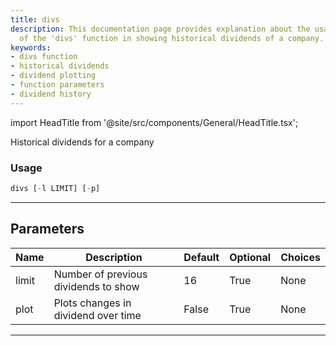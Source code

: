 ```yaml
---
title: divs
description: This documentation page provides explanation about the usage, and parameters
  of the 'divs' function in showing historical dividends of a company.
keywords:
- divs function
- historical dividends
- dividend plotting
- function parameters
- dividend history
---
```


import HeadTitle from '@site/src/components/General/HeadTitle.tsx';

<HeadTitle title="stocks/fa/divs - Reference | OpenBB Terminal Docs" />

Historical dividends for a company

### Usage

```python
divs [-l LIMIT] [-p]
```

---

## Parameters

| Name | Description | Default | Optional | Choices |
| ---- | ----------- | ------- | -------- | ------- |
| limit | Number of previous dividends to show | 16 | True | None |
| plot | Plots changes in dividend over time | False | True | None |

---
